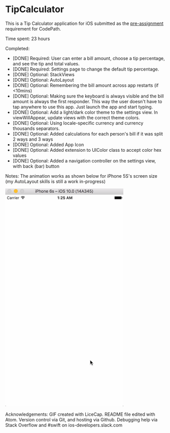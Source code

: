 # TipCalculator

This is a Tip Calculator application for iOS submitted as the [pre-assignment](https://gist.github.com/timothy1ee/7747214) requirement for CodePath.

Time spent: 23 hours

Completed:

* [DONE] Required: User can enter a bill amount, choose a tip percentage, and see the tip and total values.
* [DONE] Required: Settings page to change the default tip percentage.
* [DONE] Optional: StackViews
* [DONE] Optional: AutoLayout
* [DONE] Optional: Remembering the bill amount across app restarts (if <10mins)
* [DONE] Optional: Making sure the keyboard is always visible and the bill amount is always the first responder. This way the user doesn't have to tap anywhere to use this app. Just launch the app and start typing.
* [DONE] Optional: Add a light/dark color theme to the settings view. In viewWillAppear, update views with the correct theme colors.
* [DONE] Optional: Using locale-specific currency and currency thousands separators.
* [DONE] Optional: Added calculations for each person's bill if it was split 2 ways and 3 ways
* [DONE] Optional: Added App Icon
* [DONE] Optional: Added extension to UIColor class to accept color hex values
* [DONE] Optional: Added a navigation controller on the settings view, with back (bar) button

Notes: The animation works as shown below for iPhone 5S's screen size (my AutoLayout skills is still a work in-progress)

![Video Walkthrough](just_the_tippr.gif)

Acknowledgements:
GIF created with LiceCap. README file edited with Atom. Version control via Git, and hosting via Github. Debugging help via Stack Overflow and #swift on ios-developers.slack.com
